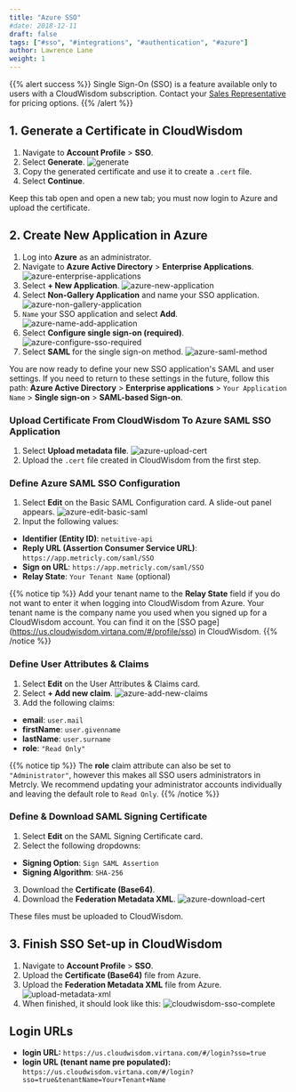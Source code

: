 ```yaml
---
title: "Azure SSO"
#date: 2018-12-11
draft: false
tags: ["#sso", "#integrations", "#authentication", "#azure"]
author: Lawrence Lane
weight: 1
---
```


{{% alert success %}}
Single Sign-On (SSO) is a feature available only to users with a CloudWisdom subscription. Contact your [Sales Representative](mailto:dl-sales-metricly@virtualinstruments.com) for pricing options.
{{% /alert %}}

## 1. Generate a Certificate in CloudWisdom

1. Navigate to **Account Profile** > **SSO**.
2. Select **Generate**.
![generate](/images/_index/generate.png)
3. Copy the generated certificate and use it to create a `.cert` file.
4. Select **Continue**.

Keep this tab open and open a new tab; you must now login to Azure and upload the certificate.

## 2. Create New Application in Azure

1. Log into **Azure** as an administrator.
2. Navigate to **Azure Active Directory** > **Enterprise Applications**.
![azure-enterprise-applications](/images/sso-azure/azure-enterprise-applications.png)
3. Select **+ New Application**.
![azure-new-application](/images/sso-azure/azure-new-application.png)
4. Select **Non-Gallery Application** and name your SSO application.
![azure-non-gallery-application](/images/sso-azure/azure-non-gallery-application.png)
5. `Name` your SSO application and select **Add**.
![azure-name-add-application](/images/sso-azure/azure-name-add-application.png)
6. Select **Configure single sign-on (required)**.
![azure-configure-sso-required](/images/sso-azure/azure-configure-sso-required.png)
7. Select **SAML** for the single sign-on method.
![azure-saml-method](/images/sso-azure/azure-saml-method.png)

You are now ready to define your new SSO application's SAML and user settings. If you need to return to these settings in the future, follow this path: **Azure Active Directory** > **Enterprise applications** > `Your Application Name` > **Single sign-on** > **SAML-based Sign-on**.

### Upload Certificate From CloudWisdom To Azure SAML SSO Application

1. Select **Upload metadata file**.
![azure-upload-cert](/images/sso-azure/azure-upload-cert.png)
2. Upload the `.cert` file created in CloudWisdom from the first step.

### Define Azure SAML SSO Configuration

1. Select **Edit** on the Basic SAML Configuration card. A slide-out panel appears.
![azure-edit-basic-saml](/images/sso-azure/azure-edit-basic-saml.png)
2. Input the following values:
  - **Identifier (Entity ID)**: `netuitive-api`
  - **Reply URL (Assertion Consumer Service URL)**: `https://app.metricly.com/saml/SSO`
  - **Sign on URL**: `https://app.metricly.com/saml/SSO`
  - **Relay State**: `Your Tenant Name` (optional)

  {{% notice tip %}}
  Add your tenant name to the **Relay State** field if you do not want to enter it when logging into CloudWisdom from Azure. Your tenant name is the company name you used when you signed up for a CloudWisdom account. You can find it on the [SSO page] (https://us.cloudwisdom.virtana.com/#/profile/sso) in CloudWisdom.
  {{% /notice %}}

### Define User Attributes & Claims
1. Select **Edit** on the User Attributes & Claims card.
2. Select **+ Add new claim**.
![azure-add-new-claims](/images/sso-azure/azure-add-new-claims.png)
3. Add the following claims:
  - **email**: `user.mail`
  - **firstName**: `user.givenname`
  - **lastName**: `user.surname`
  - **role**:  `"Read Only"`

  {{% notice tip %}}
  The **role** claim attribute can also be set to `"Administrator"`, however this makes all SSO users administrators in Metrcly. We recommend updating your administrator accounts individually and leaving the default role to `Read Only`.
  {{% /notice %}}

### Define & Download SAML Signing Certificate

1. Select **Edit** on the SAML Signing Certificate card.
2. Select the following dropdowns:
  - **Signing Option**: `Sign SAML Assertion`
  - **Signing Algorithm**: `SHA-256`
3. Download the **Certificate (Base64)**.
4. Download the **Federation Metadata XML**.
![azure-download-cert](/images/sso-azure/azure-download-cert.png)

These files must be uploaded to CloudWisdom.

## 3. Finish SSO Set-up in CloudWisdom

1. Navigate to **Account Profile** > **SSO**.
2. Upload the **Certificate (Base64)** file from Azure.
2. Upload the **Federation Metadata XML** file from Azure.
![upload-metadata-xml](/images/_index/upload-metadata-xml.png)
2. When finished, it should look like this:
![cloudwisdom-sso-complete](/images/sso-azure/cloudwisdom-sso-complete.png)

## Login URLs

- **login URL:** `https://us.cloudwisdom.virtana.com/#/login?sso=true`
- **login URL (tenant name pre populated):** `https://us.cloudwisdom.virtana.com/#/login?sso=true&tenantName=Your+Tenant+Name`
